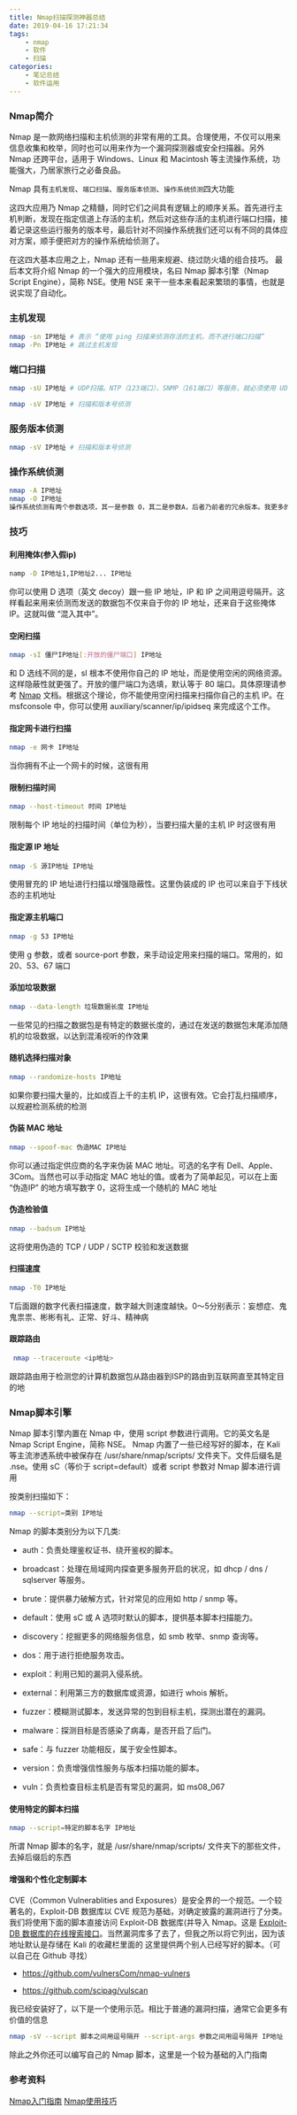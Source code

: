 ```yaml
---
title: Nmap扫描探测神器总结
date: 2019-04-16 17:21:34
tags:
    - nmap 
    - 软件
    - 扫描
categories:
    - 笔记总结
    - 软件运用
---
```

### Nmap简介
Nmap 是一款网络扫描和主机侦测的非常有用的工具。合理使用，不仅可以用来信息收集和枚举，同时也可以用来作为一个漏洞探测器或安全扫描器。另外 Nmap 还跨平台，适用于 Windows、Linux 和 Macintosh 等主流操作系统，功能强大，乃居家旅行之必备良品。

Nmap 具有`主机发现`、`端口扫描`、`服务版本侦测`、`操作系统侦测`四大功能

这四大应用乃 Nmap 之精髓，同时它们之间具有逻辑上的顺序关系。首先进行主机判断，发现在指定信道上存活的主机，然后对这些存活的主机进行端口扫描，接着记录这些运行服务的版本号，最后针对不同操作系统我们还可以有不同的具体应对方案，顺手便把对方的操作系统给侦测了。

在这四大基本应用之上，Nmap 还有一些用来规避、绕过防火墙的组合技巧。
最后本文将介绍 Nmap 的一个强大的应用模块，名曰 Nmap 脚本引擎（Nmap Script Engine），简称 NSE。使用 NSE 来干一些本来看起来繁琐的事情，也就是说实现了自动化。

### 主机发现
```bash
nmap -sn IP地址 # 表示 “使用 ping 扫描来侦测存活的主机，而不进行端口扫描”
nmap -Pn IP地址 # 跳过主机发现
```
<!--more-->

### 端口扫描
```bash
nmap -sU IP地址 # UDP扫描。NTP（123端口）、SNMP（161端口）等服务，就必须使用 UDP 协议进行扫描

nmap -sV IP地址 # 扫描和版本号侦测
```
### 服务版本侦测
```bash
nmap -sV IP地址 # 扫描和版本号侦测
```

### 操作系统侦测
```bash
nmap -A IP地址 
nmap -O IP地址 
操作系统侦测有两个参数选项，其一是参数 O，其二是参数A，后者乃前者的冗余版本。我更多的使用 A 参数，以得到更多的信息
```
### 技巧
#### 利用掩体(参入假ip)
```bash
namp -D IP地址1,IP地址2... IP地址
```
你可以使用 D 选项（英文 decoy）跟一些 IP 地址，IP 和 IP 之间用逗号隔开。这样看起来用来侦测而发送的数据包不仅来自于你的 IP 地址，还来自于这些掩体 IP。这就叫做 “混入其中”。

#### 空闲扫描
```bash
nmap -sI 僵尸IP地址[:开放的僵尸端口] IP地址
```
和 D 选线不同的是，sI 根本不使用你自己的 IP 地址，而是使用空闲的网络资源。这样隐蔽性就更强了。开放的僵尸端口为选填，默认等于 80 端口。具体原理请参考 [Nmap](https://nmap.org/book/idlescan.html) 文档。根据这个理论，你不能使用空闲扫描来扫描你自己的主机 IP。在 msfconsole 中，你可以使用 auxiliary/scanner/ip/ipidseq 来完成这个工作。

#### 指定网卡进行扫描
```bash
nmap -e 网卡 IP地址
```
当你拥有不止一个网卡的时候，这很有用

#### 限制扫描时间
```bash
nmap --host-timeout 时间 IP地址
```
限制每个 IP 地址的扫描时间（单位为秒），当要扫描大量的主机 IP 时这很有用

#### 指定源 IP 地址
```bash
nmap -S 源IP地址 IP地址
```
使用冒充的 IP 地址进行扫描以增强隐蔽性。这里伪装成的 IP 也可以来自于下线状态的主机地址

#### 指定源主机端口
```bash
nmap -g 53 IP地址
```
使用 g 参数，或者 source-port 参数，来手动设定用来扫描的端口。常用的，如 20、53、67 端口

#### 添加垃圾数据
```bash
nmap --data-length 垃圾数据长度 IP地址
```
一些常见的扫描之数据包是有特定的数据长度的，通过在发送的数据包末尾添加随机的垃圾数据，以达到混淆视听的作效果

#### 随机选择扫描对象
```bash
nmap --randomize-hosts IP地址
```
如果你要扫描大量的，比如成百上千的主机 IP，这很有效。它会打乱扫描顺序，以规避检测系统的检测

#### 伪装 MAC 地址
```bash
nmap --spoof-mac 伪造MAC IP地址
```
你可以通过指定供应商的名字来伪装 MAC 地址。可选的名字有 Dell、Apple、3Com。当然也可以手动指定 MAC 地址的值。或者为了简单起见，可以在上面 “伪造IP” 的地方填写数字 0，这将生成一个随机的 MAC 地址
#### 伪造检验值
```bash
nmap --badsum IP地址
```
这将使用伪造的 TCP / UDP / SCTP 校验和发送数据

#### 扫描速度
```bash
nmap -T0 IP地址
```
T后面跟的数字代表扫描速度，数字越大则速度越快。0～5分别表示：妄想症、鬼鬼祟祟、彬彬有礼、正常、好斗、精神病

#### 跟踪路由
```bash
 nmap --traceroute <ip地址>
```
跟踪路由用于检测您的计算机数据包从路由器到ISP的路由到互联网直至其特定目的地

### Nmap脚本引擎
Nmap 脚本引擎内置在 Nmap 中，使用 script 参数进行调用。它的英文名是 Nmap Script Engine，简称 NSE。
Nmap 内置了一些已经写好的脚本，在 Kali 等主流渗透系统中被保存在 /usr/share/nmap/scripts/ 文件夹下。文件后缀名是 .nse。使用 sC（等价于 script=default）或者 script 参数对 Nmap 脚本进行调用

按类别扫描如下：
```bash
nmap --script=类别 IP地址
```
Nmap 的脚本类别分为以下几类:
- auth：负责处理鉴权证书、绕开鉴权的脚本。

- broadcast：处理在局域网内探查更多服务开启的状况，如 dhcp / dns / sqlserver 等服务。

- brute：提供暴力破解方式，针对常见的应用如 http / snmp 等。

- default：使用 sC 或 A 选项时默认的脚本，提供基本脚本扫描能力。

- discovery：挖掘更多的网络服务信息，如 smb 枚举、snmp 查询等。

- dos：用于进行拒绝服务攻击。

- exploit：利用已知的漏洞入侵系统。

- external：利用第三方的数据库或资源，如进行 whois 解析。

- fuzzer：模糊测试脚本，发送异常的包到目标主机，探测出潜在的漏洞。

- malware：探测目标是否感染了病毒，是否开启了后门。

- safe：与 fuzzer 功能相反，属于安全性脚本。

- version：负责增强信性服务与版本扫描功能的脚本。

- vuln：负责检查目标主机是否有常见的漏洞，如 ms08_067

#### 使用特定的脚本扫描
```bash
nmap --script=特定的脚本名字 IP地址
```
所谓 Nmap 脚本的名字，就是 /usr/share/nmap/scripts/ 文件夹下的那些文件，去掉后缀后的东西
    
#### 增强和个性化定制脚本
CVE（Common Vulnerablities and Exposures）是安全界的一个规范。一个较著名的，Exploit-DB 数据库以 CVE 规范为基础，对确定披露的漏洞进行了分类。我们将使用下面的脚本直接访问 Exploit-DB 数据库(并导入 Nmap。这是 [Exploit-DB 数据库的在线搜索接口](https://www.exploit-db.com/search?q=)。当然漏洞库多了去了，但我之所以将它列出，因为该地址默认是存储在 Kali 的收藏栏里面的
这里提供两个别人已经写好的脚本。（可以自己在 Github 寻找）

- https://github.com/vulnersCom/nmap-vulners

- https://github.com/scipag/vulscan

我已经安装好了，以下是一个使用示范。相比于普通的漏洞扫描，通常它会更多有价值的信息
```bash
nmap -sV --script 脚本之间用逗号隔开 --script-args 参数之间用逗号隔开 IP地址
```
除此之外你还可以编写自己的 Nmap 脚本，这里是一个较为基础的入门指南

### 参考资料
[Nmap入门指南](https://nmap.org/man/zh/man-host-discovery.html)
[Nmap使用技巧](https://blog.csdn.net/abc_12366/article/details/82807108)



